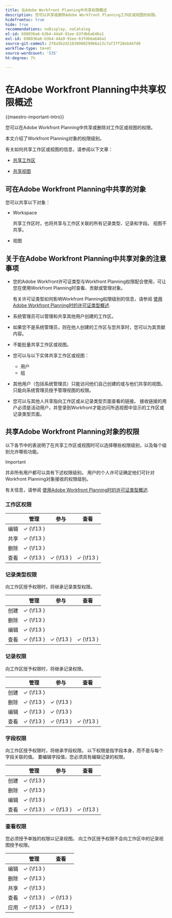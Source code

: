 ```yaml
---
title: 在Adobe Workfront Planning中共享权限概述
description: 您可以共享或删除Adobe Workfront Planning工作区或视图的权限。
hidefromtoc: true
hide: true
recommendations: noDisplay, noCatalog
el-id: 698036a6-b3b4-44a9-91ee-63fdb6a646a1
exl-id: 698036a6-b3b4-44a9-91ee-63fdb6a646a1
source-git-commit: 2f8a5b2d2183090029966a13c7af37f20eb44fd0
workflow-type: tm+mt
source-wordcount: '535'
ht-degree: 7%

---
```


<!--update the metadata with real things when making this public; also update the description with something like this: Not all users in the organization have the same access and permissions to use Adobe Workfront Planning. This article describes the levels of access that users could have to Adobe Workfront Planning. -->

<!--over time, this article should look like this one does: https://eperienceleague.adobe.com/docs/workfront/using/basics/grant-request-object-permissions/sharing-permissions-on-objects-overview.html?lang=en-->

# 在Adobe Workfront Planning中共享权限概述

{{maestro-important-intro}}

您可以在Adobe Workfront Planning中共享或删除对工作区或视图的权限。

本文介绍了Workfront Planning对象的权限级别。

有关如何共享工作区或视图的信息，请参阅以下文章：

* [共享工作区](/help/quicksilver/maestro/access/share-workspaces.md)

* [共享视图](/help/quicksilver/maestro/access/share-views.md)

## 可在Adobe Workfront Planning中共享的对象

您可以共享以下对象：

* Workspace

  共享工作区时，也将共享与工作区关联的所有记录类型、记录和字段。 视图不共享。

* 视图

## 关于在Adobe Workfront Planning中共享对象的注意事项

* 您的Adobe Workfront许可证类型与Workfront Planning权限配合使用，可让您在使用Workfront Planning时查看、贡献或管理对象。

  有关许可证类型如何影响Workfront Planning权限级别的信息，请参阅 [使用Adobe Workfront Planning时的许可证类型概述](/help/quicksilver/maestro/access/license-type-overview.md).
* 系统管理员可以管理和共享其他用户创建的工作区。
* 如果您不是系统管理员，则在他人创建的工作区与您共享时，您可以为其贡献内容。
* 不能批量共享工作区或视图。
* 您可以与以下实体共享工作区或视图：
   * 用户
   * 组
     <!--* You can share a view publicly, with people outside your organization when you generate a public link for a view.People accessing the record page from a public link can view all records and their fields, including connected records and fields.-->
* 其他用户（包括系统管理员）只能访问他们自己创建的或与他们共享的视图。 只能向系统管理员授予管理视图的权限。
* 您可以与其他人共享指向工作区或从记录类型页面查看的链接。 接收链接的用户必须是活动用户，并登录到Workfront才能访问所选视图中显示的工作区或记录类型页面。

## 共享Adobe Workfront Planning对象的权限

以下各节中的表说明了在共享工作区或视图时可以选择哪些权限级别，以及每个级别允许哪些功能。

>[!IMPORTANT]
>
>并非所有用户都可以具有下述权限级别。 用户的个人许可证确定他们可针对Workfront Planning对象接收的权限级别。
>
>有关信息，请参阅 [使用Adobe Workfront Planning时的许可证类型概述](/help/quicksilver/maestro/access/license-type-overview.md).


### 工作区权限

|        | 管理 | 参与 | 查看 |
|--------|--------|------------|-------|
| 编辑 | ✓ {\f13 } |            |       |
| 共享 | ✓ {\f13 } |            |       |
| 删除 | ✓ {\f13 } |            |       |
| 查看 | ✓ {\f13 } | ✓ {\f13 } | ✓ {\f13 } |

### 记录类型权限

向工作区授予权限时，将继承记录类型权限。

|        | 管理 | 参与 | 查看 |
|--------|--------|------------|-------|
| 创建 | ✓ {\f13 } |            |       |
| 删除 | ✓ {\f13 } |            |       |
| 编辑 | ✓ {\f13 } |            |       |
| 查看 | ✓ {\f13 } | ✓ {\f13 } | ✓ {\f13 } |

### 记录权限

向工作区授予权限时，将继承记录权限。

|        | 管理 | 参与 | 查看 |
|--------|--------|------------|-------|
| 创建 | ✓ {\f13 } |            |       |
| 删除 | ✓ {\f13 } | ✓ {\f13 } |       |
| 编辑 | ✓ {\f13 } | ✓ {\f13 } |       |
| 查看 | ✓ {\f13 } | ✓ {\f13 } | ✓ {\f13 } |

### 字段权限

向工作区授予权限时，将继承字段权限。
以下权限是指字段本身，而不是与每个字段关联的值。 要编辑字段值，您必须具有编辑记录的权限。

|        | 管理 | 参与 | 查看 |
|--------|--------|------------|-------|
| 创建 | ✓ {\f13 } |            |       |
| 删除 | ✓ {\f13 } |            |       |
| 编辑 | ✓ {\f13 } |            |       |
| 查看 | ✓ {\f13 } | ✓ {\f13 } | ✓ {\f13 } |


### 查看权限

您必须授予单独的权限以记录视图。 向工作区授予权限不会向工作区中的记录视图授予权限。

<!--You can share views internally or publicly. -->

|        | 管理 | 查看 |
|--------|--------|-------|
| 编辑 | ✓ {\f13 } |       |
| 删除 | ✓ {\f13 } |       |
| 共享 | ✓ {\f13 } |       |
| 查看 | ✓ {\f13 } | ✓ {\f13 } |
| 应用 | ✓ {\f13 } | ✓ {\f13 } |

<!--Replace the table above with the following when public sharing releases: 

|   Internal sharing     | Manage | View  |
|--------|--------|-------|
| Edit   | ✓      |       |
| Delete | ✓      |       |
| Share  | ✓       |       |
| View   | ✓      | ✓     |
| Apply  | ✓      | ✓     |

|   Public sharing      | View  |
|--------|-------|
| View   | ✓     |
| Apply  | ✓     |
-->